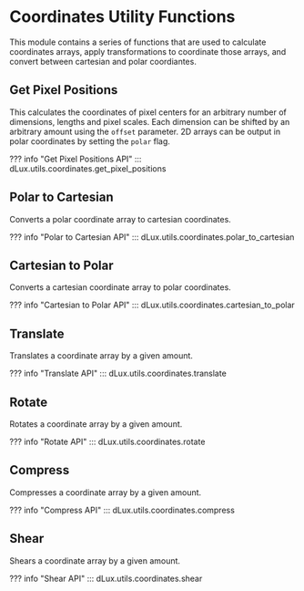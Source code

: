 # Coordinates Utility Functions

This module contains a series of functions that are used to calculate coordinates arrays, apply transformations to coordinate those arrays, and convert between cartesian and polar coordiantes.

## Get Pixel Positions

This calculates the coordinates of pixel centers for an arbitrary number of dimensions, lengths and pixel scales. Each dimension can be shifted by an arbitrary amount using the `offset` parameter. 2D arrays can be output in polar coordinates by setting the `polar` flag.

??? info "Get Pixel Positions API"
    ::: dLux.utils.coordinates.get_pixel_positions

## Polar to Cartesian

Converts a polar coordinate array to cartesian coordinates.

??? info "Polar to Cartesian API"
    ::: dLux.utils.coordinates.polar_to_cartesian

## Cartesian to Polar

Converts a cartesian coordinate array to polar coordinates.

??? info "Cartesian to Polar API"
    ::: dLux.utils.coordinates.cartesian_to_polar

## Translate

Translates a coordinate array by a given amount.

??? info "Translate API"
    ::: dLux.utils.coordinates.translate

## Rotate

Rotates a coordinate array by a given amount.

??? info "Rotate API"
    ::: dLux.utils.coordinates.rotate

## Compress

Compresses a coordinate array by a given amount.

??? info "Compress API"
    ::: dLux.utils.coordinates.compress

## Shear

Shears a coordinate array by a given amount.

??? info "Shear API"
    ::: dLux.utils.coordinates.shear